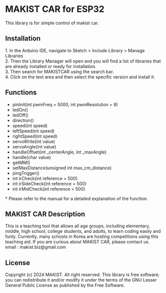 <h1>MAKIST CAR for ESP32</h1>
This library is for simple control of makist car.

<h2>Installation</h2>
1. In the Arduino IDE, navigate to Sketch > Include Library > Manage Libraries
</br>
2. Then the Library Manager will open and you will find a list of libraries that are already installed or ready for installation.
</br>
3. Then search for MAKISTCAR using the search bar.
</br>
4. Click on the text area and then select the specific version and install it.

<h2>Functions</h2>
<ul>
<li>pinInit(int pwmFreq = 5000, int pwmResolution = 8)</li>
<li>ledOn()</li>
<li>ledOff()</li>
<li>direction()</li>
<li>speed(int speed)</li>
<li>leftSpeed(int speed)</li>
<li>rightSpeed(int speed)</li>
<li>servoWrite(int value)</li>
<li>servoAngle(int value)</li>
<li>handleOffset(int _centerAngle, int _maxAngle)</li>
<li>handle(char value)</li>
<li>getMM()</li>
<li>setMaxDistance(unsigned int max_cm_distance)</li>
<li>pingTrigger()</li>
<li>int irCheck(int reference = 500)</li>
<li>int irSideCheck(int reference = 500)</li>
<li>int irMidCheck(int reference = 500)</li>
</ul>
 * Please refer to the manual for a detailed explanation of the function.  
   
<h2>MAKIST CAR Description</h2>
This is a teaching tool that allows all age groups, including elementary, middle, high school, college students, and adults, to learn coding easily and funly.
Currently, many schools in Korea are hosting competitions using this teaching aid.  
If you are curious about MAKIST CAR, please contact us.
</br >email : makist.biz@gmail.com   
   
<h2>License</h2>
Copyright (c) 2024 MAKIST. All right reserved.
This library is free software; you can redistribute it and/or modify it under the terms of the GNU Lesser General Public License as published by the Free Software.

